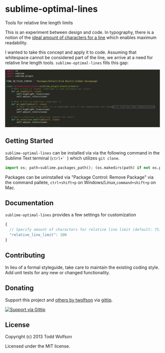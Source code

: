 # sublime-optimal-lines

Tools for relative line length limits

This is an experiment between design and code. In typography, there is
a notion of the [ideal amount of characters for a line][chars-per-line]
which enables maximum readability.

[chars-per-line]: http://www.pearsonified.com/2012/01/characters-per-line.php

I wanted to take this concept and apply it to code. Assuming that
whitespace cannot be considered part of the line, we arrive at a need
for relative line length tools. `sublime-optimal-lines` fills this gap:

![Outline screenshot](docs/outline.png)

## Getting Started
`sublime-optimal-lines` can be installed via via the following command
in the Sublime Text terminal (``ctrl+` ``) which utilizes `git clone`.

```python
import os; path=sublime.packages_path(); (os.makedirs(path) if not os.path.exists(path) else None); window.run_command('exec', {'cmd': ['git', 'clone', 'https://github.com/twolfson/sublime-optimal-lines', 'optimal-lines'], 'working_dir': path})
```

Packages can be uninstalled via "Package Control: Remove Package" via
the command pallete, `ctrl+shift+p` on Windows/Linux,`command+shift+p`
on Mac.

## Documentation
`sublime-optimal-lines` provides a few settings for customization

```js
{
  // Specify amount of characters for relative line limit (default: 75)
  "relative_line_limit": 100
}
```

## Contributing
In lieu of a formal styleguide, take care to maintain the existing coding
style. Add unit tests for any new or changed functionality.

## Donating
Support this project and [others by twolfson][gittip] via [gittip][].

[![Support via Gittip][gittip-badge]][gittip]

[gittip-badge]: https://rawgithub.com/twolfson/gittip-badge/master/dist/gittip.png
[gittip]: https://www.gittip.com/twolfson/

## License
Copyright (c) 2013 Todd Wolfson

Licensed under the MIT license.
